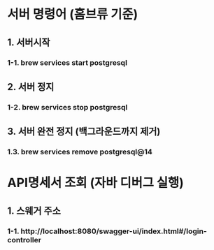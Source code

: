 # 서버 명령어 (홈브류 기준)

## 1. 서버시작

### 1-1. brew services start postgresql

## 2. 서버 정지

### 1-2. brew services stop postgresql

## 3. 서버 완전 정지 (백그라운드까지 제거)

### 1.3. brew services remove postgresql@14

# API명세서 조회 (자바 디버그 실행)

## 1. 스웨거 주소

### 1-1. http://localhost:8080/swagger-ui/index.html#/login-controller
